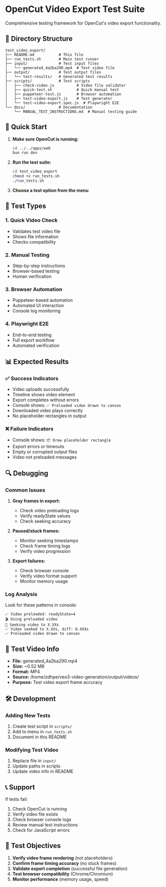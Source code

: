 # OpenCut Video Export Test Suite

Comprehensive testing framework for OpenCut's video export functionality.

## 📁 Directory Structure

```
test_video_export/
├── README.md           # This file
├── run_tests.sh        # Main test runner
├── input/              # Test input files
│   └── generated_4a2ba290.mp4  # Test video file
├── output/             # Test output files
│   └── test-results/   # Generated test results
├── scripts/            # Test scripts
│   ├── check-video.js          # Video file validator
│   ├── quick-test.sh           # Quick manual test
│   ├── puppeteer-test.js       # Browser automation
│   ├── test-video-export.js    # Test generator
│   └── test-video-export.spec.js  # Playwright E2E
└── docs/               # Documentation
    └── MANUAL_TEST_INSTRUCTIONS.md  # Manual testing guide
```

## 🚀 Quick Start

1. **Make sure OpenCut is running:**
   ```bash
   cd ../../apps/web
   bun run dev
   ```

2. **Run the test suite:**
   ```bash
   cd test_video_export
   chmod +x run_tests.sh
   ./run_tests.sh
   ```

3. **Choose a test option from the menu**

## 🧪 Test Types

### 1. Quick Video Check
- Validates test video file
- Shows file information
- Checks compatibility

### 2. Manual Testing
- Step-by-step instructions
- Browser-based testing
- Human verification

### 3. Browser Automation
- Puppeteer-based automation
- Automated UI interaction
- Console log monitoring

### 4. Playwright E2E
- End-to-end testing
- Full export workflow
- Automated verification

## 📊 Expected Results

### ✅ Success Indicators
- Video uploads successfully
- Timeline shows video element
- Export completes without errors
- Console shows: `✅ Preloaded video drawn to canvas`
- Downloaded video plays correctly
- No placeholder rectangles in output

### ❌ Failure Indicators
- Console shows: `📦 Drew placeholder rectangle`
- Export errors or timeouts
- Empty or corrupted output files
- Video not preloaded messages

## 🔍 Debugging

### Common Issues
1. **Gray frames in export:**
   - Check video preloading logs
   - Verify readyState values
   - Check seeking accuracy

2. **Paused/stuck frames:**
   - Monitor seeking timestamps
   - Check frame timing logs
   - Verify video progression

3. **Export failures:**
   - Check browser console
   - Verify video format support
   - Monitor memory usage

### Log Analysis
Look for these patterns in console:
```
✅ Video preloaded: readyState=4
🎬 Using preloaded video
🎯 Seeking video to X.XXs
✅ Video seeked to X.XXs, diff: 0.XXXs
✅ Preloaded video drawn to canvas
```

## 📝 Test Video Info

- **File:** generated_4a2ba290.mp4
- **Size:** ~0.52 MB
- **Format:** MP4
- **Source:** /home/zdhpe/veo3-video-generation/output/videos/
- **Purpose:** Test video export frame accuracy

## 🛠️ Development

### Adding New Tests
1. Create test script in `scripts/`
2. Add to menu in `run_tests.sh`
3. Document in this README

### Modifying Test Video
1. Replace file in `input/`
2. Update paths in scripts
3. Update video info in README

## 📞 Support

If tests fail:
1. Check OpenCut is running
2. Verify video file exists
3. Check browser console logs
4. Review manual test instructions
5. Check for JavaScript errors

## 🎯 Test Objectives

1. **Verify video frame rendering** (not placeholders)
2. **Confirm frame timing accuracy** (no stuck frames)
3. **Validate export completion** (successful file generation)
4. **Test browser compatibility** (Chrome/Chromium)
5. **Monitor performance** (memory usage, speed)